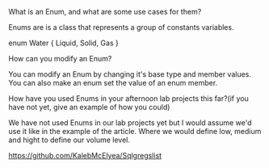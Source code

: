 What is an Enum, and what are some use cases for them?

Enums are is a class that represents a group of constants variables. 

enum Water 
{
  Liquid,
  Solid,
  Gas
}


How can you modify an Enum?

You can modify an Enum by changing it's base type and member values. You can also make an enum set the value of an enum member.


How have you used Enums in your afternoon lab projects this far?(if you have not yet, give an example of how you could)

We have not used Enums in our lab projects yet but I would assume we'd use it like in the example of the article. Where we would define low, medium and hight to define our volume level. 


https://github.com/KalebMcElyea/Sqlgregslist